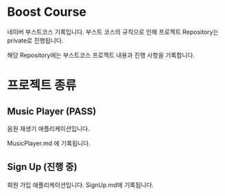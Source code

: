 # Boost Course

네이버 부스트코스 기록입니다. 부스트 코스의 규칙으로 인해 프로젝트 Repository는 private로 진행됩니다.

해당 Repository에는 부스트코스 프로젝트 내용과 진행 사항을 기록합니다.

<u></u>

# 프로젝트 종류

## Music Player (PASS)

음원 재생기 애플리케이션입니다.

MusicPlayer.md 에 기록됩니다.

## Sign Up (진행 중)
회원 가입 애플리케이션입니다.
SignUp.md에 기록됩니다.
